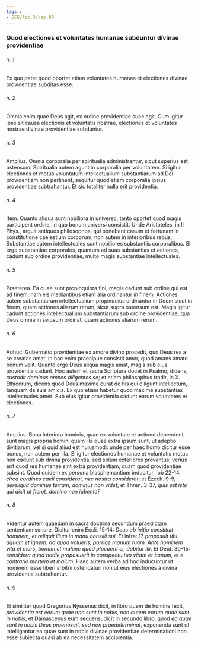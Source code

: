 ```yaml
---
tags : 
- SCG/lib.3/cap.90
---
```


### Quod electiones et voluntates humanae subduntur divinae providentiae

###### n. 1
Ex quo patet quod oportet etiam voluntates humanas et electiones divinae providentiae subditas esse.

###### n. 2
Omnia enim quae Deus agit, ex ordine providentiae suae agit. Cum igitur ipse sit causa electionis et voluntatis nostrae, electiones et voluntates nostrae divinae providentiae subduntur.

###### n. 3
Amplius. Omnia corporalia per spiritualia administrantur, sicut superius est ostensum. Spiritualia autem agunt in corporalia per voluntatem. Si igitur electiones et motus voluntatum intellectualium substantiarum ad Dei providentiam non pertinent, sequitur quod etiam corporalia ipsius providentiae subtrahantur. Et sic totaliter nulla erit providentia.

###### n. 4
Item. Quanto aliqua sunt nobiliora in universo, tanto oportet quod magis participent ordine, in quo bonum universi consistit. Unde Aristoteles, in II Phys., arguit antiquos philosophos, qui ponebant casum et fortunam in constitutione caelestium corporum, non autem in inferioribus rebus. Substantiae autem intellectuales sunt nobiliores substantiis corporalibus. Si ergo substantiae corporales, quantum ad suas substantias et actiones, cadunt sub ordine providentiae, multo magis substantiae intellectuales.

###### n. 5
Praeterea. Ea quae sunt propinquiora fini, magis cadunt sub ordine qui est ad finem: nam eis mediantibus etiam alia ordinantur in finem. Actiones autem substantiarum intellectualium propinquius ordinantur in Deum sicut in finem, quam actiones aliarum rerum, sicut supra ostensum est. Magis igitur cadunt actiones intellectualium substantiarum sub ordine providentiae, qua Deus omnia in seipsum ordinat, quam actiones aliarum rerum.

###### n. 6
Adhuc. Gubernatio providentiae ex amore divino procedit, quo Deus res a se creatas amat: in hoc enim praecipue consistit amor, quod amans amato bonum velit. Quanto ergo Deus aliqua magis amat, magis sub eius providentia cadunt. Hoc autem et sacra Scriptura docet in Psalmo, dicens, *custodit dominus omnes diligentes se*; et etiam philosophus tradit, in X Ethicorum, dicens quod Deus maxime curat de his qui diligunt intellectum, tanquam de suis amicis. Ex quo etiam habetur quod maxime substantias intellectuales amet. Sub eius igitur providentia cadunt earum voluntates et electiones.

###### n. 7
Amplius. Bona interiora hominis, quae ex voluntate et actione dependent, sunt magis propria homini quam illa quae extra ipsum sunt, ut adeptio divitiarum, vel si quid aliud est huiusmodi: unde per haec homo dicitur esse bonus, non autem per illa. Si igitur electiones humanae et voluntatis motus non cadunt sub divina providentia, sed solum exteriores proventus, verius erit quod res humanae sint extra providentiam, quam quod providentiae subsint. Quod quidem ex persona blasphemantium inducitur, Iob 22-14, *circa cardines caeli considerat, nec nostra considerat*; et Ezech. 9-9, *dereliquit dominus terram, dominus non videt*; et Thren. 3-37, *quis est iste qui dixit ut fieret, domino non iubente?*

###### n. 8
Videntur autem quaedam in sacra doctrina secundum praedictam sententiam sonare. Dicitur enim Eccli. 15-14: *Deus ab initio constituit hominem, et reliquit illum in manu consilii sui*. Et infra: 17 *proposuit tibi aquam et ignem: ad quod volueris, porrige manum tuam. Ante hominem vita et mors, bonum et malum: quod placuerit ei, dabitur illi*. Et Deut. 30-15: *considera quod hodie proposuerit in conspectu tuo vitam et bonum, et e contrario mortem et malum*. Haec autem verba ad hoc inducuntur ut hominem esse liberi arbitrii ostendatur: non ut eius electiones a divina providentia subtrahantur.

###### n. 9
Et similiter quod Gregorius Nyssenus dicit, in libro quem de homine fecit, *providentia est eorum quae non sunt in nobis, non autem eorum quae sunt in nobis*; et Damascenus eum sequens, dicit in secundo libro, quod *ea quae sunt in nobis Deus praenoscit, sed non praedeterminat*, exponenda sunt ut intelligantur ea quae sunt in nobis divinae providentiae determinationi non esse subiecta quasi ab ea necessitatem accipientia.

